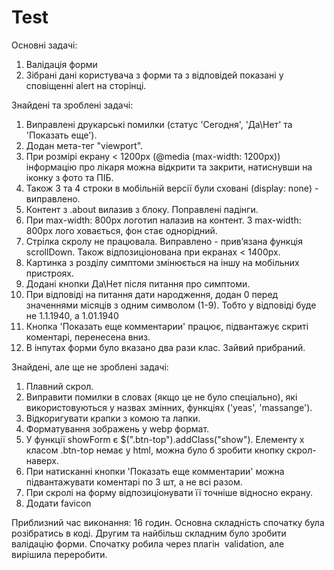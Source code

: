 # Test
Основні задачі:
1. Валідація форми 
2. Зібрані дані користувача з форми та з відповідей показані у сповіщенні alert на сторінці.

Знайдені та зроблені задачі: 
1.  Виправлені друкарські помилки (статус 'Сегодня', 'Да\Нет' та 'Показать еще').
2.  Додан мета-тег "viewport".
3.  При розмірі екрану < 1200px (@media (max-width: 1200px)) інформацію про лікаря можна відкрити та закрити, натиснувши на іконку з фото та ПІБ. 
4.  Також 3 та 4 строки в мобільній версії були сховані (display: none) - виправлено.
4.  Контент з .about вилазив з блоку. Поправлені падінги.
5.  При max-width: 800px логотип налазив на контент. З  max-width: 800px лого ховається, фон стає однорідний.
6.  Стрілка скролу не працювала. Виправлено - привʼязана функція scrollDown. Також відпозиціонована при екранах < 1400px.
7.  Картинка з розділу симптоми змінюється на іншу на мобільних пристроях. 
8.  Додані кнопки Да\Нет після питання про симптоми.
9.  При відповіді на питання дати народження, додан 0 перед значеннями місяців з одним символом (1-9). Тобто у відповіді буде не 1.1.1940, а 1.01.1940
10. Кнопка 'Показать еще комментарии' працює, підвантажує скриті коментарі, перенесена вниз.
11. В інпутах форми було вказано два рази клас. Зайвий прибраний.


Знайдені, але ще не зроблені задачі:
1. Плавний скрол.
2. Виправити помилки в словах (якщо це не було спеціально), які використовуються у назвах змінних, функціях ('yeas', 'massange').
3. Відкоригувати крапки з комою та лапки.
4. Форматування зображень у webp формат.
5. У функції showForm є $(".btn-top").addClass("show"). Елементу х класом .btn-top немає у html, можна було б зробити кнопку скрол-наверх.
6. При натисканні кнопки 'Показать еще комментарии' можна підвантажувати коментарі по 3 шт, а не всі разом.
7. При скролі на форму відпозиціонувати її точніше відносно екрану.
8. Додати favicon

Приблизний час виконання: 16 годин.
Основна складність спочатку була розібратись в коді. Другим та найбільш складним було зробити валідацію форми. Спочатку робила через плагін  validation, але вирішила переробити. 
